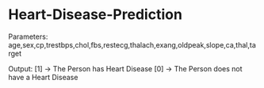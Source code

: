 # Heart-Disease-Prediction

Parameters:
age,sex,cp,trestbps,chol,fbs,restecg,thalach,exang,oldpeak,slope,ca,thal,target

Output:
[1] -> The Person has Heart Disease
[0] -> The Person does not have a Heart Disease
